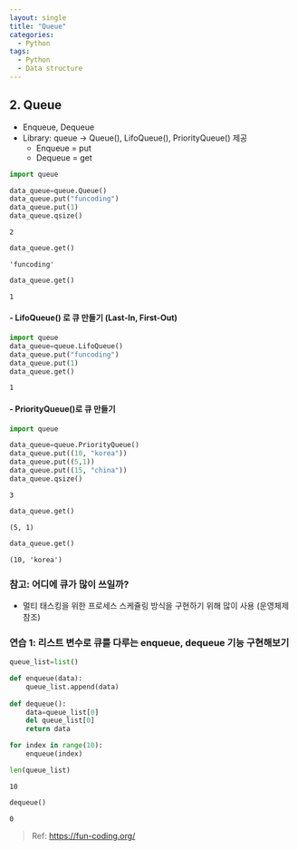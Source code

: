 ```yaml
---
layout: single
title: "Queue" 
categories:
  - Python
tags:
  - Python
  - Data structure
---
```


## 2. Queue

- Enqueue, Dequeue
- Library: queue -> Queue(), LifoQueue(), PriorityQueue() 제공
    - Enqueue = put
    - Dequeue = get


```python
import queue

data_queue=queue.Queue()
data_queue.put("funcoding")
data_queue.put(1)
data_queue.qsize()
```




    2




```python
data_queue.get()
```




    'funcoding'




```python
data_queue.get()
```




    1



#### - LifoQueue() 로 큐 만들기 (Last-In, First-Out)


```python
import queue
data_queue=queue.LifoQueue()
data_queue.put("funcoding")
data_queue.put(1)
data_queue.get()
```




    1



#### - PriorityQueue()로 큐 만들기


```python
import queue

data_queue=queue.PriorityQueue()
data_queue.put((10, "korea"))
data_queue.put((5,1))
data_queue.put((15, "china"))
data_queue.qsize()
```




    3




```python
data_queue.get()
```




    (5, 1)




```python
data_queue.get()
```




    (10, 'korea')



### 참고: 어디에 큐가 많이 쓰일까?
 - 멀티 태스킹을 위한 프로세스 스케쥴링 방식을 구현하기 위해 많이 사용 (운영체제 참조)


### 연습 1: 리스트 변수로 큐를 다루는 enqueue, dequeue 기능 구현해보기


```python
queue_list=list()

def enqueue(data):
    queue_list.append(data)
    
def dequeue():
    data=queue_list[0]
    del queue_list[0]
    return data
```


```python
for index in range(10):
    enqueue(index)
```


```python
len(queue_list)
```




    10




```python
dequeue()
```




    0



> Ref: https://fun-coding.org/
